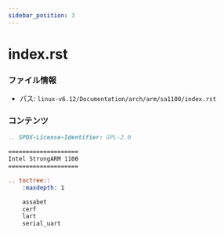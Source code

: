 ```yaml
---
sidebar_position: 3
---
```

# index.rst

### ファイル情報

- パス: `linux-v6.12/Documentation/arch/arm/sa1100/index.rst`

### コンテンツ

```rst
.. SPDX-License-Identifier: GPL-2.0

====================
Intel StrongARM 1100
====================

.. toctree::
    :maxdepth: 1

    assabet
    cerf
    lart
    serial_uart

```
